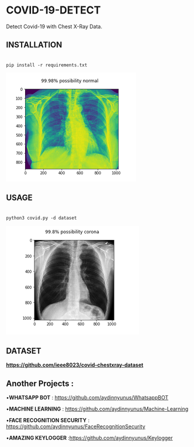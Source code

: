 # COVID-19-DETECT
Detect Covid-19 with Chest X-Ray Data.

## INSTALLATION

```

pip install -r requirements.txt

```

![github-small](first.png)

## USAGE

```

python3 covid.py -d dataset

```

![github-small](second.png)


## DATASET

**https://github.com/ieee8023/covid-chestxray-dataset**


## Another Projects : 

•**WHATSAPP BOT** : https://github.com/aydinnyunus/WhatsappBOT

•**MACHINE LEARNING** : https://github.com/aydinnyunus/Machine-Learning

•**FACE RECOGNITION SECURITY** : https://github.com/aydinnyunus/FaceRecognitionSecurity

•**AMAZING KEYLOGGER** :https://github.com/aydinnyunus/Keylogger


